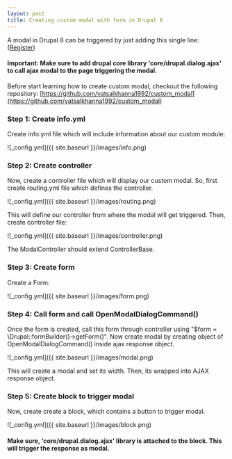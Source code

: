 ```yaml
---
layout: post
title: Creating custom modal with form in Drupal 8
---
```

A modal in Drupal 8 can be triggered by just adding this single line:
(<a class="use-ajax" data-dialog-type="modal" href="/registration">Register</a>)

#### Important: Make sure to add drupal core library 'core/drupal.dialog.ajax' to call ajax modal to the page triggering the modal.

Before start learning how to create custom modal, checkout the following repository:
[https://github.com/vatsalkhanna1992/custom_modal](https://github.com/vatsalkhanna1992/custom_modal)

### Step 1: Create info.yml
Create info.yml file which will include information about our custom module:

![_config.yml]({{ site.baseurl }}/images/info.png)

### Step 2: Create controller
Now, create a controller file which will display our custom modal. So, first create routing.yml file which defines the controller.

![_config.yml]({{ site.baseurl }}/images/routing.png)

This will define our controller from where the modal will get triggered. Then, create controller file:

![_config.yml]({{ site.baseurl }}/images/controller.png)

The ModalController should extend ControllerBase. 

### Step 3: Create form
Create a Form:

![_config.yml]({{ site.baseurl }}/images/form.png)

### Step 4: Call form and call OpenModalDialogCommand()
Once the form is created, call this form through controller using "$form = \Drupal::formBuilder()->getForm()". Now create modal by creating object of OpenModalDialogCommand() inside ajax response object.

![_config.yml]({{ site.baseurl }}/images/modal.png)

This will create a modal and set its width. Then, its wrapped into AJAX response object.

### Step 5: Create block to trigger modal
Now, create create a block, which contains a button to trigger modal.

![_config.yml]({{ site.baseurl }}/images/block.png)

#### Make sure, 'core/drupal.dialog.ajax' library is attached to the block. This will trigger the response as modal.
